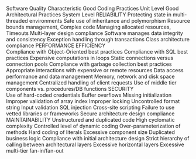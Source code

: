 Software Quality Characteristic	Good Coding Practices
Unit Level	Good Architectural Practices
System Level
RELIABILITY	
Protecting state in multi-threaded environments
Safe use of inheritance and polymorphism
Resource bounds management, Complex code
Managing allocated resources, Timeouts
Multi-layer design compliance
Software manages data integrity and consistency
Exception handling through transactions
Class architecture compliance
PERFORMANCE EFFICIENCY	
Compliance with Object-Oriented best practices
Compliance with SQL best practices
Expensive computations in loops
Static connections versus connection pools
Compliance with garbage collection best practices
Appropriate interactions with expensive or remote resources
Data access performance and data management
Memory, network and disk space management
Centralized handling of client requests
Use of middle tier components vs. procedures/DB functions
SECURITY	
Use of hard-coded credentials
Buffer overflows
Missing initialization
Improper validation of array index
Improper locking
Uncontrolled format string
Input validation
SQL injection
Cross-site scripting
Failure to use vetted libraries or frameworks
Secure architecture design compliance
MAINTAINABILITY	
Unstructured and duplicated code
High cyclomatic complexity
Controlled level of dynamic coding
Over-parameterization of methods
Hard coding of literals
Excessive component size
Duplicated business logic
Compliance with initial architecture design
Strict hierarchy of calling between architectural layers
Excessive horizontal layers
Excessive multi-tier fan-in/fan-out